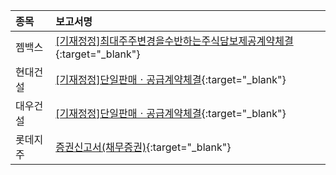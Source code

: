 |**종목**|**보고서명**|
|:-----|:-------|
|젬백스|[[기재정정]최대주주변경을수반하는주식담보제공계약체결](https://dart.fss.or.kr/dsaf001/main.do?rcpNo=20240115900809){:target="_blank"}|
|현대건설|[[기재정정]단일판매ㆍ공급계약체결](https://dart.fss.or.kr/dsaf001/main.do?rcpNo=20240115800806){:target="_blank"}|
|대우건설|[[기재정정]단일판매ㆍ공급계약체결](https://dart.fss.or.kr/dsaf001/main.do?rcpNo=20240115800799){:target="_blank"}|
|롯데지주|[증권신고서(채무증권)](https://dart.fss.or.kr/dsaf001/main.do?rcpNo=20240115000359){:target="_blank"}|